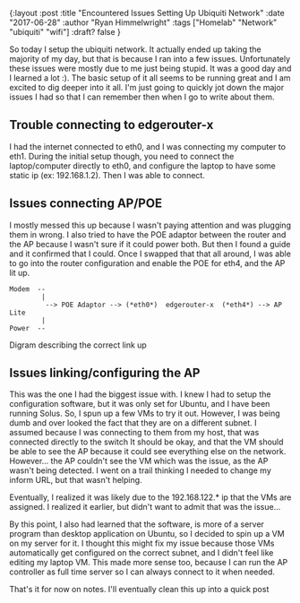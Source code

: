{:layout :post
:title  "Encountered Issues Setting Up Ubiquiti Network"
:date "2017-06-28"
:author "Ryan Himmelwright"
:tags ["Homelab" "Network" "ubiquiti" "wifi"]
:draft? false
}

So today I setup the ubiquiti network. It actually ended up taking the majority
of my day, but that is because I ran into a few issues. Unfortunately these
issues were mostly due to me just being stupid. It was a good day and I learned
a lot :). The basic setup of it all seems to be running great and I am excited
to dig deeper into it all. I'm just going to quickly jot down the major issues I
had so that I can remember then when I go to write about them.

## Trouble connecting to edgerouter-x 
I had the internet connected to eth0, and I was connecting my computer to
eth1. During the initial setup though, you need to connect the laptop/computer
directly to eth0, and configure the laptop to have some static ip (ex:
192.168.1.2). Then I was able to connect.

## Issues connecting AP/POE
I mostly messed this up because I wasn't paying attention and was plugging
them in wrong. I also tried to have the POE adaptor between the router and the
AP because I wasn't sure if it could power both. But then I found a guide and it
confirmed that I could. Once I swapped that that all around, I was able to go
into the router configuration and enable the POE for eth4, and the AP lit up.

```
Modem  --
        |
         --> POE Adaptor --> (*eth0*)  edgerouter-x  (*eth4*) --> AP Lite
        |
Power  --
```
Digram describing the correct link up


## Issues linking/configuring the AP
This was the one I had the biggest issue with. I knew I had to setup the
configuration software, but it was only set for Ubuntu, and I have been running
Solus. So, I spun up a few VMs to try it out. However, I was being dumb and over
looked the fact that they are on a different subnet. I assumed because I was
connecting to them from my host, that was connected directly to the switch It
should be okay, and that the VM should be able to see the AP because it could
see everything else on the network. However... the AP couldn't see the VM which
was the issue, as the AP wasn't being detected. I went on a trail thinking I
needed to change my inform URL, but that wasn't helping.

Eventually, I realized it was likely due to the 192.168.122.* ip that the VMs
are assigned. I realized it earlier, but didn't want to admit that was the
issue...

By this point, I also had learned that the software, is more of a server program
than desktop application on Ubuntu, so I decided to spin up a VM on my server
for it. I thought this might fix my issue because those VMs automatically get
configured on the correct subnet, and I didn't feel like editing my laptop VM.
This made more sense too, because I can run the AP controller as full time
server so I can always connect to it when needed.



That's it for now on notes. I'll eventually clean this up into a quick post 
